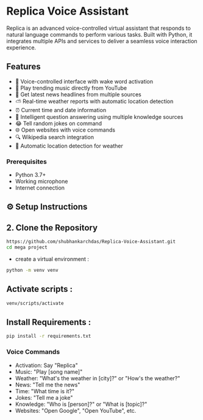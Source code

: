 # Replica Voice Assistant


Replica is an advanced voice-controlled virtual assistant that responds to natural language commands to perform various tasks. Built with Python, it integrates multiple APIs and services to deliver a seamless voice interaction experience.

## Features

- 🎤 Voice-controlled interface with wake word activation
- 🎵 Play trending music directly from YouTube
- 📰 Get latest news headlines from multiple sources
- ⛅ Real-time weather reports with automatic location detection
- ⏰ Current time and date information
- 🤖 Intelligent question answering using multiple knowledge sources
- 😂 Tell random jokes on command
- 🌐 Open websites with voice commands
- 🔍 Wikipedia search integration
- 📍 Automatic location detection for weather

### Prerequisites
- Python 3.7+
- Working microphone
- Internet connection

## ⚙️ Setup Instructions

## 2. Clone the Repository
```bash
https://github.com/shubhankarchdas/Replica-Voice-Assistant.git
cd mega project
```

- create a virtual environment :
```bash
python -m venv venv
```
##  Activate scripts :
```bash
venv/scripts/activate
```
## Install Requirements :
```bash
pip install -r requirements.txt
```

### Voice Commands
- Activation: Say "Replica"
- Music: "Play [song name]"
- Weather: "What's the weather in [city]?" or "How's the weather?"
- News: "Tell me the news"
- Time: "What time is it?"
- Jokes: "Tell me a joke"
- Knowledge: "Who is [person]?" or "What is [topic]?"
- Websites: "Open Google", "Open YouTube", etc.
